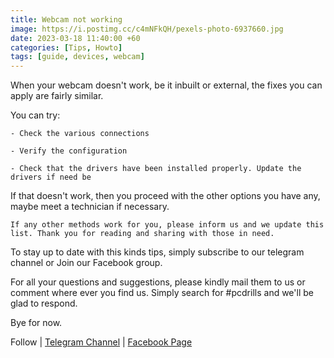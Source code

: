 ```yaml
---
title: Webcam not working
image: https://i.postimg.cc/c4mNFkQH/pexels-photo-6937660.jpg
date: 2023-03-18 11:40:00 +60
categories: [Tips, Howto]
tags: [guide, devices, webcam]
---
```


When your webcam doesn't work, be it inbuilt or external, the fixes you can apply are fairly similar.



You can try:

    - Check the various connections

    - Verify the configuration

    - Check that the drivers have been installed properly. Update the drivers if need be

If that doesn't work, then you proceed with the other options you have any, maybe meet a technician if necessary.

    If any other methods work for you, please inform us and we update this list. Thank you for reading and sharing with those in need.

To stay up to date with this kinds tips, simply subscribe to our telegram channel or Join our Facebook group.

For all your questions and suggestions, please kindly mail them to us or comment where ever you find us. Simply search for #pcdrills and we'll be glad to respond.

Bye for now. 

Follow | [Telegram Channel](https://t.me/pcdrills/) | [Facebook Page](https://facebook.com/pcdrillsofficial/)